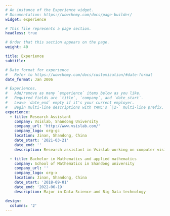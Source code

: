 ```yaml
---
# An instance of the Experience widget.
# Documentation: https://wowchemy.com/docs/page-builder/
widget: experience

# This file represents a page section.
headless: true

# Order that this section appears on the page.
weight: 40

title: Experience
subtitle:

# Date format for experience
#   Refer to https://wowchemy.com/docs/customization/#date-format
date_format: Jan 2006

# Experiences.
#   Add/remove as many `experience` items below as you like.
#   Required fields are `title`, `company`, and `date_start`.
#   Leave `date_end` empty if it's your current employer.
#   Begin multi-line descriptions with YAML's `|2-` multi-line prefix.
experience:
  - title: Research Assistant
    company: Vsislab, Shandong University 
    company_url: 'http://www.vsislab.com/'
    company_logo: org-gc
    location: Jinan, Shandong, China
    date_start: '2021-03-21'
    date_end: ''
    description: Research assistant in Vsislab working on computer vision

  - title: Bachelor in Mathematics and applied mathematics
    company: School of Mathematics in Shandong university
    company_url: ''
    company_logo: org-x
    location: Jinan, Shandong, China
    date_start: '2018-09-01'
    date_end: '2022-06-19'
    description: Major in Data Science and Big Data technology

design:
  columns: '2'
---
```

